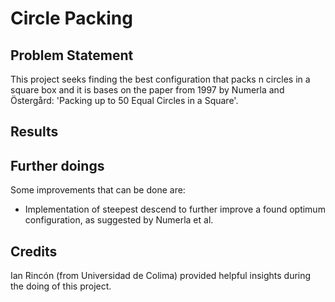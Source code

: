 # Circle Packing

## Problem Statement
This project seeks finding the best configuration that packs n circles in a square box and it is bases on the paper from 1997 by Numerla and Östergård: 'Packing up to 50 Equal Circles in a Square'.


## Results

## Further doings
Some improvements that can be done are:
 - Implementation of steepest descend to further improve a found optimum configuration,  as suggested by Numerla et al.

## Credits
Ian Rincón (from Universidad de Colima) provided helpful insights during the doing of this project.
